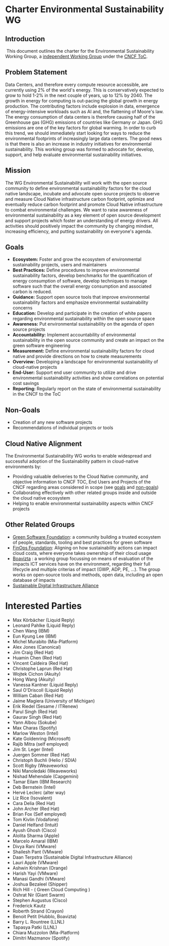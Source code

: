# Charter Environmental Sustainability WG
## Introduction
​​
This document outlines the charter for the Environmental Sustainability Working Group, a [independent Working Group](https://github.com/cncf/toc/blob/main/tags/cncf-tags.md) under the [CNCF ToC](https://github.com/cncf/toc).

## Problem Statement

Data Centers, and therefore every compute resource accessible, are currently using 2% of the world's energy. This is conservatively expected to grow to hold 1-2% in the next couple of years, up to 12% by 2040. The growth in energy for computing is out-pacing the global growth in energy production. The contributing factors include explosion in data, emergence of energy-intensive workloads such as AI and, the flattening of Moore's law. The energy consumption of data centers is therefore causing half of the Greenhouse gas (GHG) emissions of countries like Germany or Japan. GHG emissions are one of the key factors for global warming. In order to curb this trend, we should immediately start looking for ways to reduce the environmental footprints of increasingly large data centers. The good news is that there is also an increase in industry initiatives for environmental sustainability. This working group was formed to advocate for, develop, support, and help evaluate environmental sustainability initiatives.

## Mission

The WG Environmental Sustainability will work with the open source community to define environmental sustainability factors for the cloud native landscape, incubate and advocate open source projects to observe and measure Cloud Native infrastructure carbon footprint, optimize and eventually reduce carbon footprint and promote Cloud Native infrastructure to combat environmental challenges. We want to raise awareness of environmental sustainability as a key element of open source development and support projects which foster an understanding of energy drivers. All activities should positively impact the community by changing mindset, increasing efficiency, and putting sustainability on everyone's agenda.

## Goals

- **Ecosystem:** Foster and grow the ecosystem of environmental sustainability projects, users and maintainers
- **Best Practices:** Define procedures to improve environmental sustainability factors, develop benchmarks for the quantification of energy consumption of software, develop techniques to manage software such that the overall energy consumption and associated carbon is reduced.
- **Guidance:** Support open source tools that improve environmental sustainability factors and emphasize environmental sustainability concerns
- **Education:** Develop and participate in the creation of white papers regarding environmental sustainability within the open source space
- **Awareness:** Put environmental sustainability on the agenda of open source projects
- **Accountability:** Implement accountability of environmental sustainability in the open source community and create an impact on the green software engineering
- **Measurement:** Define environmental sustainability factors for cloud native and provide directions on how to create measurements
- **Overview:** Developing a landscape for environmental sustainability of cloud-native projects
- **End-User:** Support end user community to utilize and drive environmental sustainability activities and show correlations on potential cost savings
- **Reporting:** Regularly report  on the state of environmental sustainability in the CNCF to the ToC


## Non-Goals

- Creation of any new software projects
- Recommendations of individual projects or tools


## Cloud Native Alignment
The Environmental Sustainability WG works to enable widespread and successful adoption of the Sustainability pattern in cloud-native environments by:

- Providing valuable deliveries to the Cloud Native community, and objective information to CNCF TOC, End Users and Projects of the CNCF regarding areas considered in scope (see [goals](#goals) and [non-goals](#non-goals))
- Collaborating effectively with other related groups inside and outside the cloud native ecosystem
- Helping to enable environmental sustainability aspects within CNCF projects

## Other Related Groups
- [Green Software Foundation](https://greensoftware.foundation/): a community building a trusted ecosystem of people, standards, tooling and best practices for green software
- [FinOps Foundation](https://www.finops.org/introduction/what-is-finops/): Aligning on how sustainability actions can impact cloud costs, where everyone takes ownership of their cloud usage 
- [Boavizta](https://boavizta.org/en) : a working group focussing on means of evaluation of the impacts ICT services have on the environment, regarding their full lifecycle and multiple criterias of impact (GWP, ADP, PE, …). The group works on open-source tools and methods, open data, including an open database of impacts
- [Sustainable Digital Infrastructure Alliance](https://sdialliance.org/)

# Interested Parties

- Max Körbächer (Liquid Reply)
- Leonard Pahlke (Liquid Reply)
- Chen Wang (IBM)
- Eun Kyung Lee (IBM)
- Michel Murabito (Mia-Platform)
- Alex Jones (Canonical)
- Jim Craig (Red Hat)
- Huamin Chen (Red Hat)
- Vincent Caldeira (Red Hat)
- Christophe Laprun (Red Hat)
- Wojtek Cichon	 (Akuity)
- Hong Wang (Akuity)
- Vanessa Kantner (Liquid Reply)
- Saul O'Driscoll	 (Liquid Reply)
- William Caban	 (Red Hat)
- Jaime Magiera (University of Michigan)
- Erik Riedel (Sesame / ITRenew)
- Parul Singh (Red Hat)
- Gaurav Singh (Red Hat)
- Yann Albou (Sokube)
- Max Charas (Spotify)
- Marlow Weston (Intel)
- Kate Goldenring (Microsoft)
- Rajib Mitra (self employed)
- Jim St. Leger (Intel)
- Juergen Sommer (Red Hat)
- Christoph Buchli (Helio / SDIA)
- Scott Rigby (Weaveworks)
- Niki Manoledaki (Weaveworks)
- Nishad Mehendale (Capgemini)
- Tamar Eilam (IBM Research)
- Deb Bernstein (Intel)
- Hervé Leclerc (alter way)
- Liz Rice (Isovalent)
- Cara Delia (Red Hat)
- John Archer (Red Hat)
- Brian Fox (Self employed)
- Tom Kivlin (Vodafone)
- Daniel Helfand (Intuit)
- Ayush Ghosh (Cisco)
- Alolita Sharma (Apple)
- Marcelo Amaral (IBM)
- Divya Rani (VMware)
- Shailesh Pant (VMware)
- Daan Terpstra (Sustainable Digital Infrastructure Alliance)
- Lauri Apple (VMware)
- Ashwin Krishnan (Orange)
- Harish Yayi (VMware)
- Manasi Gandhi (VMware)
- Joshua Bezaleel (Shipper)
- Rich Hill - ( Green Cloud Computing ) 
- Oshrat Nir (Giant Swarm)
- Stephen Augustus (Cisco)
- Frederick Kautz
- Roberth Strand (Crayon)
- Benoit Petit (Hubblo, Boavizta)
- Barry L. Rountree (LLNL)
- Tapasya Patki (LLNL)
- Chiara Muzzolon (Mia-Platform)
- Dimitri Mazmanov (Spotify)

